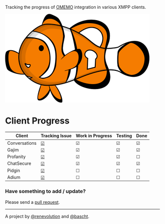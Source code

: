 Tracking the progress of [OMEMO](http://conversations.im/omemo/)
integration in various XMPP clients.

[![OMEMO Logo](./images/omemo_logo.png)](http://omemo.top)

# Client Progress

| **Client**  | Tracking Issue | Work in Progress | Testing | Done |
|-------------|----------------|------------------|---------|------|
| Conversations | [☑](https://github.com/siacs/Conversations) | ☑ | ☑ | ☑ |
| Gajim | [☑](https://dev.gajim.org/gajim/gajim/issues/8161) | ☑ | ☑ | ☑ |
| Profanity | [☑](https://github.com/boothj5/profanity/issues/658) | ☑ | ☑ | ☐ |
| ChatSecure | [☑](https://github.com/ChatSecure/ChatSecure-iOS/issues/376) | ☑ | ☑ | ☑ |
| Pidgin | [☑](https://developer.pidgin.im/ticket/16801) | ☐ | ☐ | ☐ |
| Adium | [☑](https://trac.adium.im/ticket/17090) | ☐ | ☐ | ☐ |


### Have something to add / update?

Please send a [pull request](https://github.com/bascht/omemo-top).

---

A project by [@renevolution](http://github.com/renevolution)
and [@bascht](https://github.com/bascht).
